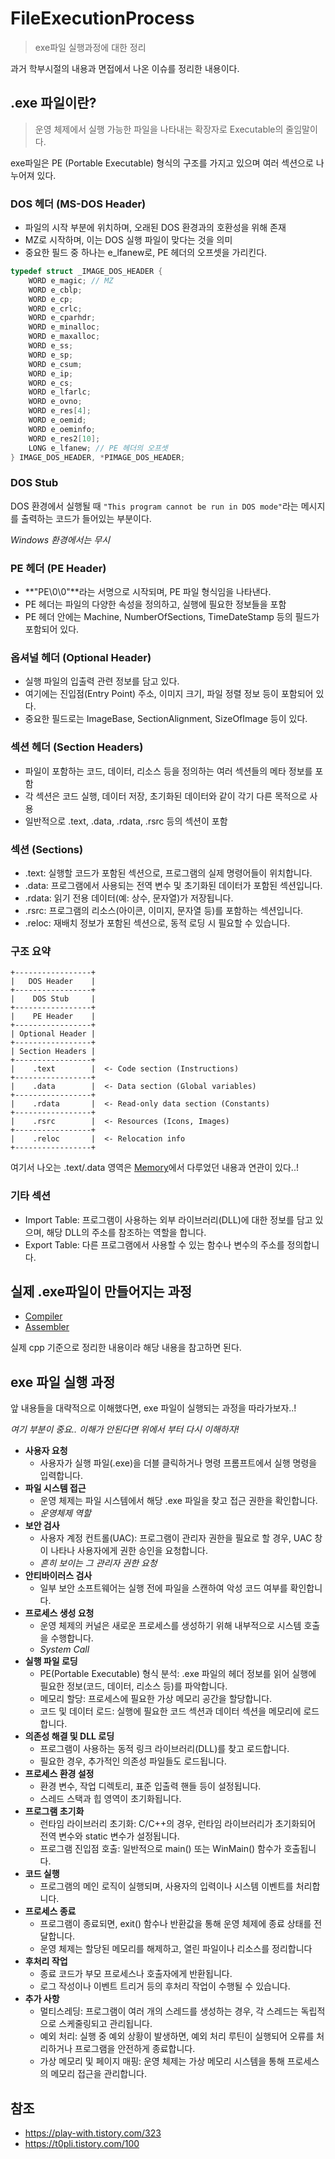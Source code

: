 # FileExecutionProcess

> exe파일 실행과정에 대한 정리

과거 학부시절의 내용과 면접에서 나온 이슈를 정리한 내용이다.

## .exe 파일이란?

> 운영 체제에서 실행 가능한 파일을 나타내는 확장자로 Executable의 줄임말이다.

exe파일은 PE (Portable Executable) 형식의 구조를 가지고 있으며 여러 섹션으로 나누어져 있다.

### DOS 헤더 (MS-DOS Header)

- 파일의 시작 부분에 위치하며, 오래된 DOS 환경과의 호환성을 위해 존재
- MZ로 시작하며, 이는 DOS 실행 파일이 맞다는 것을 의미
- 중요한 필드 중 하나는 e_lfanew로, PE 헤더의 오프셋을 가리킨다.

```c
typedef struct _IMAGE_DOS_HEADER {
    WORD e_magic; // MZ
    WORD e_cblp;
    WORD e_cp;
    WORD e_crlc;
    WORD e_cparhdr;
    WORD e_minalloc;
    WORD e_maxalloc;
    WORD e_ss;
    WORD e_sp;
    WORD e_csum;
    WORD e_ip;
    WORD e_cs;
    WORD e_lfarlc;
    WORD e_ovno;
    WORD e_res[4];
    WORD e_oemid;
    WORD e_oeminfo;
    WORD e_res2[10];
    LONG e_lfanew; // PE 헤더의 오프셋
} IMAGE_DOS_HEADER, *PIMAGE_DOS_HEADER;
```

### DOS Stub

DOS 환경에서 실행될 때 `"This program cannot be run in DOS mode"`라는 메시지를 출력하는 코드가 들어있는 부분이다.

*Windows 환경에서는 무시*

### PE 헤더 (PE Header)

- **"PE\0\0"**라는 서명으로 시작되며, PE 파일 형식임을 나타낸다.
- PE 헤더는 파일의 다양한 속성을 정의하고, 실행에 필요한 정보들을 포함
- PE 헤더 안에는 Machine, NumberOfSections, TimeDateStamp 등의 필드가 포함되어 있다.

### 옵셔널 헤더 (Optional Header)

- 실행 파일의 입출력 관련 정보를 담고 있다.
- 여기에는 진입점(Entry Point) 주소, 이미지 크기, 파일 정렬 정보 등이 포함되어 있다.
- 중요한 필드로는 ImageBase, SectionAlignment, SizeOfImage 등이 있다.

### 섹션 헤더 (Section Headers)

- 파일이 포함하는 코드, 데이터, 리소스 등을 정의하는 여러 섹션들의 메타 정보를 포함
- 각 섹션은 코드 실행, 데이터 저장, 초기화된 데이터와 같이 각기 다른 목적으로 사용
- 일반적으로 .text, .data, .rdata, .rsrc 등의 섹션이 포함

### 섹션 (Sections)

- .text: 실행할 코드가 포함된 섹션으로, 프로그램의 실제 명령어들이 위치합니다.
- .data: 프로그램에서 사용되는 전역 변수 및 초기화된 데이터가 포함된 섹션입니다.
- .rdata: 읽기 전용 데이터(예: 상수, 문자열)가 저장됩니다.
- .rsrc: 프로그램의 리소스(아이콘, 이미지, 문자열 등)를 포함하는 섹션입니다.
- .reloc: 재배치 정보가 포함된 섹션으로, 동적 로딩 시 필요할 수 있습니다.

### 구조 요약

```plaintext
+-----------------+
|   DOS Header    |
+-----------------+
|    DOS Stub     |
+-----------------+
|    PE Header    |
+-----------------+
| Optional Header |
+-----------------+
| Section Headers |
+-----------------+
|    .text        |  <- Code section (Instructions)
+-----------------+
|    .data        |  <- Data section (Global variables)
+-----------------+
|    .rdata       |  <- Read-only data section (Constants)
+-----------------+
|    .rsrc        |  <- Resources (Icons, Images)
+-----------------+
|    .reloc       |  <- Relocation info
+-----------------+
```

여기서 나오는 .text/.data 영역은 [Memory](https://github.com/fkdl0048/CodeReview/blob/main/ComputerScience/Memory/README.md)에서 다루었던 내용과 연관이 있다..!

### 기타 섹션

- Import Table: 프로그램이 사용하는 외부 라이브러리(DLL)에 대한 정보를 담고 있으며, 해당 DLL의 주소를 참조하는 역할을 합니다.
- Export Table: 다른 프로그램에서 사용할 수 있는 함수나 변수의 주소를 정의합니다.

## 실제 .exe파일이 만들어지는 과정

- [Compiler](https://github.com/fkdl0048/CodeReview/blob/main/Language/C%2B%2B/Compiler/README.md)
- [Assembler](https://github.com/fkdl0048/CodeReview/blob/main/Language/C%2B%2B/Assembler/README.md)

실제 cpp 기준으로 정리한 내용이라 해당 내용을 참고하면 된다.

## exe 파일 실행 과정

앞 내용들을 대략적으로 이해했다면, exe 파일이 실행되는 과정을 따라가보자..!

*여기 부분이 중요.. 이해가 안된다면 위에서 부터 다시 이해하자!*

- **사용자 요청**
  - 사용자가 실행 파일(.exe)을 더블 클릭하거나 명령 프롬프트에서 실행 명령을 입력합니다.
- **파일 시스템 접근**
  - 운영 체제는 파일 시스템에서 해당 .exe 파일을 찾고 접근 권한을 확인합니다.
  - *운영체제 역할*
- **보안 검사**
  - 사용자 계정 컨트롤(UAC): 프로그램이 관리자 권한을 필요로 할 경우, UAC 창이 나타나 사용자에게 권한 승인을 요청합니다.
  - *흔히 보이는 그 관리자 권한 요청*
- **안티바이러스 검사**
  - 일부 보안 소프트웨어는 실행 전에 파일을 스캔하여 악성 코드 여부를 확인합니다.
- **프로세스 생성 요청**
  - 운영 체제의 커널은 새로운 프로세스를 생성하기 위해 내부적으로 시스템 호출을 수행합니다.
  - *System Call*
- **실행 파일 로딩**
  - PE(Portable Executable) 형식 분석: .exe 파일의 헤더 정보를 읽어 실행에 필요한 정보(코드, 데이터, 리소스 등)를 파악합니다.
  - 메모리 할당: 프로세스에 필요한 가상 메모리 공간을 할당합니다.
  - 코드 및 데이터 로드: 실행에 필요한 코드 섹션과 데이터 섹션을 메모리에 로드합니다.
- **의존성 해결 및 DLL 로딩**
  - 프로그램이 사용하는 동적 링크 라이브러리(DLL)를 찾고 로드합니다.
  - 필요한 경우, 추가적인 의존성 파일들도 로드됩니다.
- **프로세스 환경 설정**
  - 환경 변수, 작업 디렉토리, 표준 입출력 핸들 등이 설정됩니다.
  - 스레드 스택과 힙 영역이 초기화됩니다.
- **프로그램 초기화**
  - 런타임 라이브러리 초기화: C/C++의 경우, 런타임 라이브러리가 초기화되어 전역 변수와 static 변수가 설정됩니다.
  - 프로그램 진입점 호출: 일반적으로 main() 또는 WinMain() 함수가 호출됩니다.
- **코드 실행**
  - 프로그램의 메인 로직이 실행되며, 사용자의 입력이나 시스템 이벤트를 처리합니다.
- **프로세스 종료**
  - 프로그램이 종료되면, exit() 함수나 반환값을 통해 운영 체제에 종료 상태를 전달합니다.
  - 운영 체제는 할당된 메모리를 해제하고, 열린 파일이나 리소스를 정리합니다
- **후처리 작업**
  - 종료 코드가 부모 프로세스나 호출자에게 반환됩니다.
  - 로그 작성이나 이벤트 트리거 등의 후처리 작업이 수행될 수 있습니다.
- **추가 사항**
  - 멀티스레딩: 프로그램이 여러 개의 스레드를 생성하는 경우, 각 스레드는 독립적으로 스케줄링되고 관리됩니다.
  - 예외 처리: 실행 중 예외 상황이 발생하면, 예외 처리 루틴이 실행되어 오류를 처리하거나 프로그램을 안전하게 종료합니다.
  - 가상 메모리 및 페이지 매핑: 운영 체제는 가상 메모리 시스템을 통해 프로세스의 메모리 접근을 관리합니다.

## 참조

- https://play-with.tistory.com/323
- https://t0pli.tistory.com/100